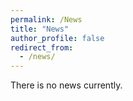 ```yaml
---
permalink: /News
title: "News"
author_profile: false
redirect_from: 
  - /news/
---
```


There is no news currently.
